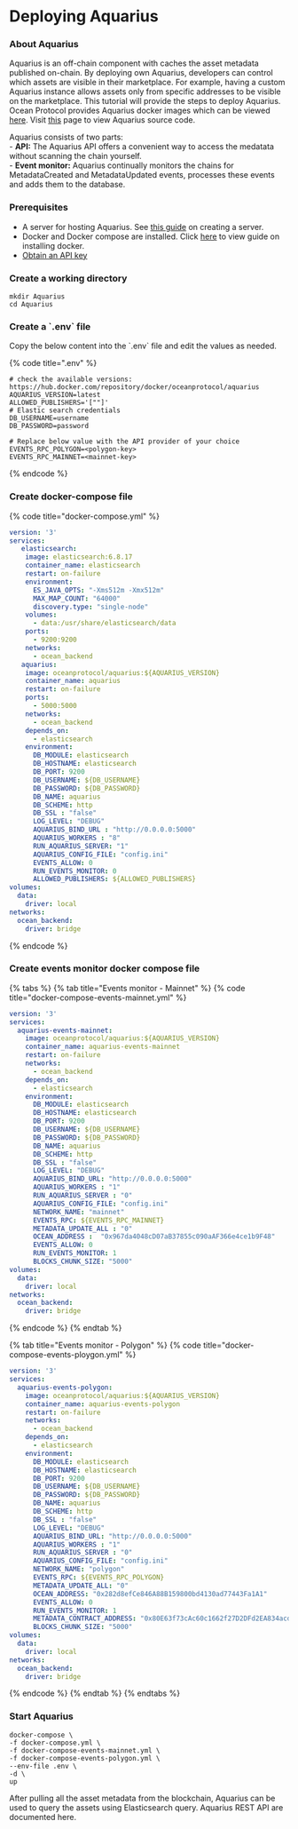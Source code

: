 # Deploying Aquarius

### About Aquarius

Aquarius is an off-chain component with caches the asset metadata published on-chain. By deploying own Aquarius, developers can control which assets are visible in their marketplace. For example, having a custom Aquarius instance allows assets only from specific addresses to be visible on the marketplace. This tutorial will provide the steps to deploy Aquarius. Ocean Protocol provides Aquarius docker images which can be viewed [here](https://hub.docker.com/r/oceanprotocol/aquarius/tags). Visit [this](https://github.com/oceanprotocol/aquarius) page to view Aquarius source code.

Aquarius consists of two parts:\
\- **API:** The Aquarius API offers a convenient way to access the medatata without scanning the chain yourself.\
\- **Event monitor:** Aquarius continually monitors the chains for MetadataCreated and MetadataUpdated events, processes these events and adds them to the database.

### Prerequisites

* A server for hosting Aquarius. See [this guide](setup-server.md) on creating a server.
* Docker and Docker compose are installed. Click [here](https://docs.docker.com/engine/install/) to view guide on installing docker.
* [Obtain an API key](http://localhost:5000/o/mTcjMqA4ylf55anucjH8/s/zQlpIJEeu8x5yl0OLuXn/)

### Create a working directory

```
mkdir Aquarius
cd Aquarius
```

### Create a \`.env\` file

Copy the below content into the \`.env\` file and edit the values as needed.

{% code title=".env" %}
```
# check the available versions: https://hub.docker.com/repository/docker/oceanprotocol/aquarius
AQUARIUS_VERSION=latest
ALLOWED_PUBLISHERS='[""]'
# Elastic search credentials
DB_USERNAME=username
DB_PASSWORD=password

# Replace below value with the API provider of your choice
EVENTS_RPC_POLYGON=<polygon-key>
EVENTS_RPC_MAINNET=<mainnet-key>
```
{% endcode %}

### Create docker-compose file

{% code title="docker-compose.yml" %}
```yaml
version: '3'
services:
   elasticsearch:
    image: elasticsearch:6.8.17
    container_name: elasticsearch
    restart: on-failure
    environment:
      ES_JAVA_OPTS: "-Xms512m -Xmx512m"
      MAX_MAP_COUNT: "64000"
      discovery.type: "single-node"
    volumes:
      - data:/usr/share/elasticsearch/data
    ports:
      - 9200:9200
    networks:
      - ocean_backend
   aquarius:
    image: oceanprotocol/aquarius:${AQUARIUS_VERSION}
    container_name: aquarius
    restart: on-failure
    ports:
      - 5000:5000
    networks:
      - ocean_backend
    depends_on:
      - elasticsearch
    environment:
      DB_MODULE: elasticsearch
      DB_HOSTNAME: elasticsearch
      DB_PORT: 9200
      DB_USERNAME: ${DB_USERNAME}
      DB_PASSWORD: ${DB_PASSWORD}
      DB_NAME: aquarius
      DB_SCHEME: http
      DB_SSL : "false"
      LOG_LEVEL: "DEBUG"
      AQUARIUS_BIND_URL : "http://0.0.0.0:5000"
      AQUARIUS_WORKERS : "8"
      RUN_AQUARIUS_SERVER: "1"
      AQUARIUS_CONFIG_FILE: "config.ini"
      EVENTS_ALLOW: 0
      RUN_EVENTS_MONITOR: 0
      ALLOWED_PUBLISHERS: ${ALLOWED_PUBLISHERS}
volumes:
  data:
    driver: local
networks:
  ocean_backend:
    driver: bridge
```
{% endcode %}

### Create events monitor docker compose file

{% tabs %}
{% tab title="Events monitor - Mainnet" %}
{% code title="docker-compose-events-mainnet.yml" %}
```yaml
version: '3'
services:
  aquarius-events-mainnet:     
    image: oceanprotocol/aquarius:${AQUARIUS_VERSION}
    container_name: aquarius-events-mainnet
    restart: on-failure
    networks:
      - ocean_backend
    depends_on:
      - elasticsearch
    environment:
      DB_MODULE: elasticsearch
      DB_HOSTNAME: elasticsearch
      DB_PORT: 9200
      DB_USERNAME: ${DB_USERNAME}
      DB_PASSWORD: ${DB_PASSWORD}
      DB_NAME: aquarius
      DB_SCHEME: http
      DB_SSL : "false"
      LOG_LEVEL: "DEBUG"
      AQUARIUS_BIND_URL: "http://0.0.0.0:5000"
      AQUARIUS_WORKERS : "1"
      RUN_AQUARIUS_SERVER : "0"
      AQUARIUS_CONFIG_FILE: "config.ini"
      NETWORK_NAME: "mainnet"
      EVENTS_RPC: ${EVENTS_RPC_MAINNET}
      METADATA_UPDATE_ALL : "0"
      OCEAN_ADDRESS :  "0x967da4048cD07aB37855c090aAF366e4ce1b9F48"
      EVENTS_ALLOW: 0
      RUN_EVENTS_MONITOR: 1
      BLOCKS_CHUNK_SIZE: "5000"
volumes:
  data:
    driver: local
networks:
  ocean_backend:
    driver: bridge
```
{% endcode %}
{% endtab %}

{% tab title="Events monitor - Polygon" %}
{% code title="docker-compose-events-ploygon.yml" %}
```yaml
version: '3'
services:
  aquarius-events-polygon:     
    image: oceanprotocol/aquarius:${AQUARIUS_VERSION}
    container_name: aquarius-events-polygon
    restart: on-failure
    networks:
      - ocean_backend
    depends_on:
      - elasticsearch
    environment:
      DB_MODULE: elasticsearch
      DB_HOSTNAME: elasticsearch
      DB_PORT: 9200
      DB_USERNAME: ${DB_USERNAME}
      DB_PASSWORD: ${DB_PASSWORD}
      DB_NAME: aquarius
      DB_SCHEME: http
      DB_SSL : "false"
      LOG_LEVEL: "DEBUG"
      AQUARIUS_BIND_URL: "http://0.0.0.0:5000"
      AQUARIUS_WORKERS : "1"
      RUN_AQUARIUS_SERVER : "0"
      AQUARIUS_CONFIG_FILE: "config.ini"
      NETWORK_NAME: "polygon"
      EVENTS_RPC: ${EVENTS_RPC_POLYGON}
      METADATA_UPDATE_ALL: "0"
      OCEAN_ADDRESS: "0x282d8efCe846A88B159800bd4130ad77443Fa1A1"
      EVENTS_ALLOW: 0
      RUN_EVENTS_MONITOR: 1
      METADATA_CONTRACT_ADDRESS: "0x80E63f73cAc60c1662f27D2DFd2EA834acddBaa8"
      BLOCKS_CHUNK_SIZE: "5000"
volumes:
  data:
    driver: local
networks:
  ocean_backend:
    driver: bridge
```
{% endcode %}
{% endtab %}
{% endtabs %}

### Start Aquarius

```
docker-compose \
-f docker-compose.yml \
-f docker-compose-events-mainnet.yml \
-f docker-compose-events-polygon.yml \
--env-file .env \
-d \
up
```

After pulling all the asset metadata from the blockchain, Aquarius can be used to query the assets using Elasticsearch query. Aquarius REST API are documented here.
